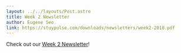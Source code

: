 ```yaml
---
layout: ../../layouts/Post.astro
title: Week 2 Newsletter
author: Eugene Seo
link: https://stuypulse.com/downloads/newsletters/week2-2018.pdf
---
```

Check out our [Week 2 Newsletter](/downloads/newsletters/week2-2018.pdf)!
